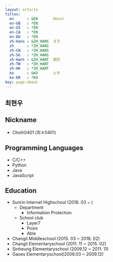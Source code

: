 ```yaml
---
layout: article
titles:
  en      : &EN       About
  en-GB   : *EN
  en-US   : *EN
  en-CA   : *EN
  en-AU   : *EN
  zh-Hans : &ZH_HANS  关于
  zh      : *ZH_HANS
  zh-CN   : *ZH_HANS
  zh-SG   : *ZH_HANS
  zh-Hant : &ZH_HANT  關於
  zh-TW   : *ZH_HANT
  zh-HK   : *ZH_HANT
  ko      : &KO       소개
  ko-KR   : *KO
key: page-about
---
```

## 최현우
## Nickname
* Choih0401 (최ㅎ0401)
## Programming Languages
* C/C++
* Python
* Java
* JavaScript
## Education
* Sunrin Internet Highschool (2018. 03 ~ )
	* Department
		* Information Protection
	* School club
		* Layer7
		* Posix
		* Able
* Changil Middleschool (2015. 03 ~ 2018. 02)
* Changil Elementaryschool (2011. 11 ~ 2015. 02)
* Sinheung Elementaryschool (2009.12 ~ 2011. 11)
* Gaoes Elementaryschool(2009.03 ~ 2009.12)
